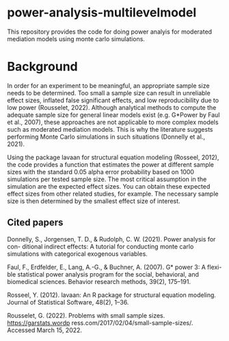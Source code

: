 # power-analysis-multilevelmodel
This repository provides the code for doing power analyis for moderated mediation models using monte carlo simulations.

# Background
In order for an experiment to be meaningful, an appropriate sample size needs to be determined. Too small a sample size can result in unreliable effect sizes, inflated false significant effects, and low reproducibility due to low power (Rousselet, 2022). Although analytical methods to compute the adequate sample size for general linear models exist (e.g. G*Power by Faul et al., 2007), these approaches are not applicable to more complex models such as moderated mediation models. This is why the literature suggests performing Monte Carlo simulations in such situations (Donnelly et al., 2021). 

Using the package lavaan for structural equation modeling (Rosseel, 2012), the code provides a function that estimates the power at different sample sizes with the standard 0.05 alpha error probability based on 1000 simulations per tested sample size. The most critical assumption in the simulation are the expected effect sizes. You can obtain these expected effect sizes from other related studies, for example. The necessary sample size is then determined by the smallest effect size of interest.

## Cited papers

Donnelly, S., Jorgensen, T. D., & Rudolph, C. W. (2021). Power analysis for con- ditional indirect effects: A tutorial for conducting monte carlo simulations with categorical exogenous variables.

Faul, F., Erdfelder, E., Lang, A.-G., & Buchner, A. (2007). G* power 3: A flexi- ble statistical power analysis program for the social, behavioral, and biomedical sciences. Behavior research methods, 39(2), 175–191.

Rosseel, Y. (2012). lavaan: An R package for structural equation modeling. Journal of Statistical Software, 48(2), 1–36.

Rousselet, G. (2022). Problems with small sample sizes. https://garstats.wordp ress.com/2017/02/04/small-sample-sizes/. Accessed March 15, 2022.


